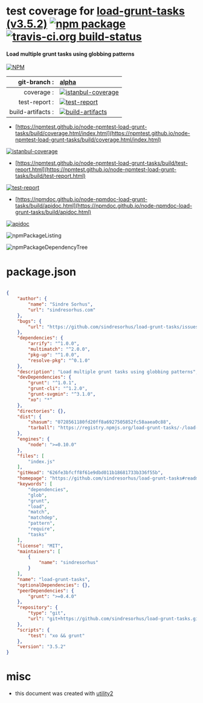 # test coverage for  [load-grunt-tasks (v3.5.2)](https://github.com/sindresorhus/load-grunt-tasks#readme)  [![npm package](https://img.shields.io/npm/v/npmtest-load-grunt-tasks.svg?style=flat-square)](https://www.npmjs.org/package/npmtest-load-grunt-tasks) [![travis-ci.org build-status](https://api.travis-ci.org/npmtest/node-npmtest-load-grunt-tasks.svg)](https://travis-ci.org/npmtest/node-npmtest-load-grunt-tasks)
#### Load multiple grunt tasks using globbing patterns

[![NPM](https://nodei.co/npm/load-grunt-tasks.png?downloads=true&downloadRank=true&stars=true)](https://www.npmjs.com/package/load-grunt-tasks)

| git-branch : | [alpha](https://github.com/npmtest/node-npmtest-load-grunt-tasks/tree/alpha)|
|--:|:--|
| coverage : | [![istanbul-coverage](https://npmtest.github.io/node-npmtest-load-grunt-tasks/build/coverage.badge.svg)](https://npmtest.github.io/node-npmtest-load-grunt-tasks/build/coverage.html/index.html)|
| test-report : | [![test-report](https://npmtest.github.io/node-npmtest-load-grunt-tasks/build/test-report.badge.svg)](https://npmtest.github.io/node-npmtest-load-grunt-tasks/build/test-report.html)|
| build-artifacts : | [![build-artifacts](https://npmtest.github.io/node-npmtest-load-grunt-tasks/glyphicons_144_folder_open.png)](https://github.com/npmtest/node-npmtest-load-grunt-tasks/tree/gh-pages/build)|

- [https://npmtest.github.io/node-npmtest-load-grunt-tasks/build/coverage.html/index.html](https://npmtest.github.io/node-npmtest-load-grunt-tasks/build/coverage.html/index.html)

[![istanbul-coverage](https://npmtest.github.io/node-npmtest-load-grunt-tasks/build/screenCapture.buildCi.browser.%252Ftmp%252Fbuild%252Fcoverage.lib.html.png)](https://npmtest.github.io/node-npmtest-load-grunt-tasks/build/coverage.html/index.html)

- [https://npmtest.github.io/node-npmtest-load-grunt-tasks/build/test-report.html](https://npmtest.github.io/node-npmtest-load-grunt-tasks/build/test-report.html)

[![test-report](https://npmtest.github.io/node-npmtest-load-grunt-tasks/build/screenCapture.buildCi.browser.%252Ftmp%252Fbuild%252Ftest-report.html.png)](https://npmtest.github.io/node-npmtest-load-grunt-tasks/build/test-report.html)

- [https://npmdoc.github.io/node-npmdoc-load-grunt-tasks/build/apidoc.html](https://npmdoc.github.io/node-npmdoc-load-grunt-tasks/build/apidoc.html)

[![apidoc](https://npmdoc.github.io/node-npmdoc-load-grunt-tasks/build/screenCapture.buildCi.browser.%252Ftmp%252Fbuild%252Fapidoc.html.png)](https://npmdoc.github.io/node-npmdoc-load-grunt-tasks/build/apidoc.html)

![npmPackageListing](https://npmtest.github.io/node-npmtest-load-grunt-tasks/build/screenCapture.npmPackageListing.svg)

![npmPackageDependencyTree](https://npmtest.github.io/node-npmtest-load-grunt-tasks/build/screenCapture.npmPackageDependencyTree.svg)



# package.json

```json

{
    "author": {
        "name": "Sindre Sorhus",
        "url": "sindresorhus.com"
    },
    "bugs": {
        "url": "https://github.com/sindresorhus/load-grunt-tasks/issues"
    },
    "dependencies": {
        "arrify": "^1.0.0",
        "multimatch": "^2.0.0",
        "pkg-up": "^1.0.0",
        "resolve-pkg": "^0.1.0"
    },
    "description": "Load multiple grunt tasks using globbing patterns",
    "devDependencies": {
        "grunt": "^1.0.1",
        "grunt-cli": "^1.2.0",
        "grunt-svgmin": "^3.1.0",
        "xo": "*"
    },
    "directories": {},
    "dist": {
        "shasum": "0728561180fd20ff8a6927505852fc58aaea0c88",
        "tarball": "https://registry.npmjs.org/load-grunt-tasks/-/load-grunt-tasks-3.5.2.tgz"
    },
    "engines": {
        "node": ">=0.10.0"
    },
    "files": [
        "index.js"
    ],
    "gitHead": "626fe3bfcff8f61e9dbd011b18681733b336f55b",
    "homepage": "https://github.com/sindresorhus/load-grunt-tasks#readme",
    "keywords": [
        "dependencies",
        "glob",
        "grunt",
        "load",
        "match",
        "matchdep",
        "pattern",
        "require",
        "tasks"
    ],
    "license": "MIT",
    "maintainers": [
        {
            "name": "sindresorhus"
        }
    ],
    "name": "load-grunt-tasks",
    "optionalDependencies": {},
    "peerDependencies": {
        "grunt": ">=0.4.0"
    },
    "repository": {
        "type": "git",
        "url": "git+https://github.com/sindresorhus/load-grunt-tasks.git"
    },
    "scripts": {
        "test": "xo && grunt"
    },
    "version": "3.5.2"
}
```



# misc
- this document was created with [utility2](https://github.com/kaizhu256/node-utility2)
